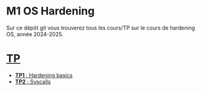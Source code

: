 # M1 OS Hardening

Sur ce dépôt git vous trouverez tous les cours/TP sur le cours de hardening OS, année 2024-2025.

# [TP](./tp/README.md)

- [**TP1** : Hardening basics](./tp/1/README.md)
- [**TP2** : Syscalls](./tp/2/README.md)
